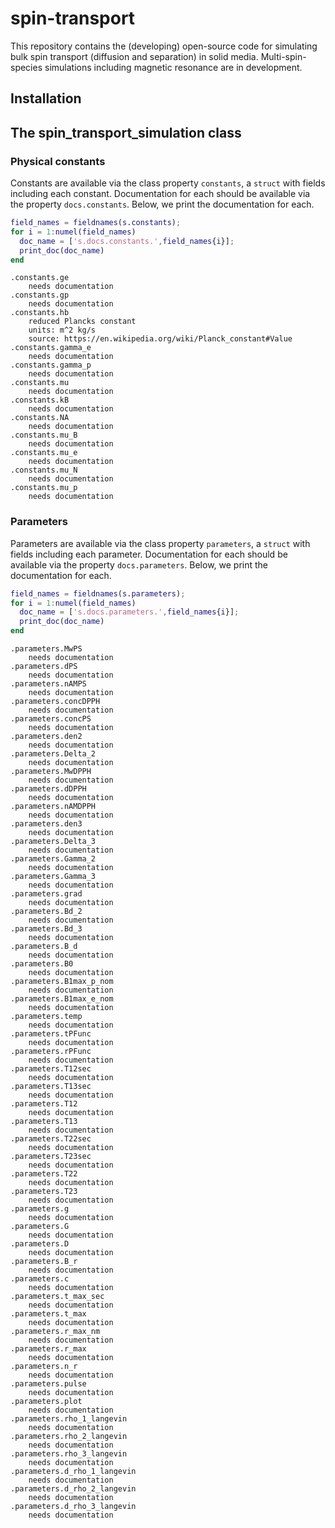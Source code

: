 
# spin-transport

This repository contains the (developing) open-source code for simulating bulk spin transport (diffusion and separation) in solid media. Multi-spin-species simulations including magnetic resonance are in development.

## Installation

## The spin_transport_simulation class

### Physical constants

Constants are available via the class property `constants`, a `struct` with fields including each constant. Documentation for each should be available via the property `docs.constants`. Below, we print the documentation for each.


```matlab
field_names = fieldnames(s.constants);
for i = 1:numel(field_names)
  doc_name = ['s.docs.constants.',field_names{i}];
  print_doc(doc_name)
end
```

    .constants.ge
    	needs documentation
    .constants.gp
    	needs documentation
    .constants.hb
    	reduced Plancks constant
    	units: m^2 kg/s
    	source: https://en.wikipedia.org/wiki/Planck_constant#Value
    .constants.gamma_e
    	needs documentation
    .constants.gamma_p
    	needs documentation
    .constants.mu
    	needs documentation
    .constants.kB
    	needs documentation
    .constants.NA
    	needs documentation
    .constants.mu_B
    	needs documentation
    .constants.mu_e
    	needs documentation
    .constants.mu_N
    	needs documentation
    .constants.mu_p
    	needs documentation


### Parameters

Parameters are available via the class property `parameters`, a `struct` with fields including each parameter. Documentation for each should be available via the property `docs.parameters`. Below, we print the documentation for each.


```matlab
field_names = fieldnames(s.parameters);
for i = 1:numel(field_names)
  doc_name = ['s.docs.parameters.',field_names{i}];
  print_doc(doc_name)
end
```

    .parameters.MwPS
    	needs documentation
    .parameters.dPS
    	needs documentation
    .parameters.nAMPS
    	needs documentation
    .parameters.concDPPH
    	needs documentation
    .parameters.concPS
    	needs documentation
    .parameters.den2
    	needs documentation
    .parameters.Delta_2
    	needs documentation
    .parameters.MwDPPH
    	needs documentation
    .parameters.dDPPH
    	needs documentation
    .parameters.nAMDPPH
    	needs documentation
    .parameters.den3
    	needs documentation
    .parameters.Delta_3
    	needs documentation
    .parameters.Gamma_2
    	needs documentation
    .parameters.Gamma_3
    	needs documentation
    .parameters.grad
    	needs documentation
    .parameters.Bd_2
    	needs documentation
    .parameters.Bd_3
    	needs documentation
    .parameters.B_d
    	needs documentation
    .parameters.B0
    	needs documentation
    .parameters.B1max_p_nom
    	needs documentation
    .parameters.B1max_e_nom
    	needs documentation
    .parameters.temp
    	needs documentation
    .parameters.tPFunc
    	needs documentation
    .parameters.rPFunc
    	needs documentation
    .parameters.T12sec
    	needs documentation
    .parameters.T13sec
    	needs documentation
    .parameters.T12
    	needs documentation
    .parameters.T13
    	needs documentation
    .parameters.T22sec
    	needs documentation
    .parameters.T23sec
    	needs documentation
    .parameters.T22
    	needs documentation
    .parameters.T23
    	needs documentation
    .parameters.g
    	needs documentation
    .parameters.G
    	needs documentation
    .parameters.D
    	needs documentation
    .parameters.B_r
    	needs documentation
    .parameters.c
    	needs documentation
    .parameters.t_max_sec
    	needs documentation
    .parameters.t_max
    	needs documentation
    .parameters.r_max_nm
    	needs documentation
    .parameters.r_max
    	needs documentation
    .parameters.n_r
    	needs documentation
    .parameters.pulse
    	needs documentation
    .parameters.plot
    	needs documentation
    .parameters.rho_1_langevin
    	needs documentation
    .parameters.rho_2_langevin
    	needs documentation
    .parameters.rho_3_langevin
    	needs documentation
    .parameters.d_rho_1_langevin
    	needs documentation
    .parameters.d_rho_2_langevin
    	needs documentation
    .parameters.d_rho_3_langevin
    	needs documentation



```matlab

```
